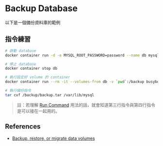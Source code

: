 # Backup Database

以下是一個備份資料庫的範例

## 指令練習

```bash
# 啟動 database
docker container run -d -e MYSQL_ROOT_PASSWORD=password --name db mysql

# 停止 database
docker container stop db

# 執行設定好 volume 的 container
docker container run --rm -it --volumes-from db -v `pwd`:/backup busybox

# 執行備份指令
tar cvf /backup/backup.tar /var/lib/mysql
```

> 註：若理解 [Run Command](exercises-04-run-command.md) 用法的話，就會知道第三行指令與第四行指令是可以接在一起用的。

## References

* [Backup, restore, or migrate data volumes](https://docs.docker.com/storage/volumes/#backup-restore-or-migrate-data-volumes)
